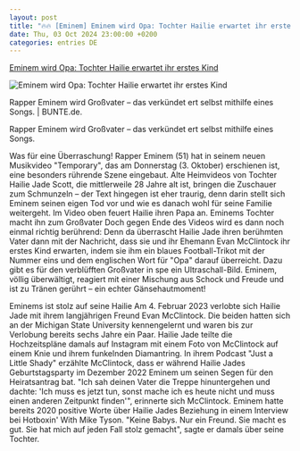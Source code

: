 ```yaml
---
layout: post
title: "🔥🔥 [Eminem] Eminem wird Opa: Tochter Hailie erwartet ihr erstes Kind"
date: Thu, 03 Oct 2024 23:00:00 +0200
categories: entries DE
---
```

[Eminem wird Opa: Tochter Hailie erwartet ihr erstes Kind](https://www.bunte.de/stars/stars-im-babyglueck/eminem-wird-opa-tochter-hailie-erwartet-ihr-erstes-kind.html)

![Eminem wird Opa: Tochter Hailie erwartet ihr erstes Kind](https://images.bstatic.de/l24KW02uhKLw8_V5vKKOZEOGtkg=/1200x630/filters:focal(312x140:332x160)/images/723fddb7/787d/4b59/811b/3c0656506212.png)

Rapper Eminem wird Großvater – das verkündet ert selbst mithilfe eines Songs. | BUNTE.de.

Rapper Eminem wird Großvater – das verkündet ert selbst mithilfe eines Songs.

Was für eine Überraschung! Rapper Eminem (51) hat in seinem neuen Musikvideo "Temporary", das am Donnerstag (3. Oktober) erschienen ist, eine besonders rührende Szene eingebaut. Alte Heimvideos von Tochter Hailie Jade Scott, die mittlerweile 28 Jahre alt ist, bringen die Zuschauer zum Schmunzeln – der Text hingegen ist eher traurig, denn darin stellt sich Eminem seinen eigen Tod vor und wie es danach wohl für seine Familie weitergeht. Im Video oben feuert Hailie ihren Papa an. Eminems Tochter macht ihn zum Großvater Doch gegen Ende des Videos wird es dann noch einmal richtig berührend: Denn da überrascht Hailie Jade ihren berühmten Vater dann mit der Nachricht, dass sie und ihr Ehemann Evan McClintock ihr erstes Kind erwarten, indem sie ihm ein blaues Football-Trikot mit der Nummer eins und dem englischen Wort für "Opa" darauf überreicht. Dazu gibt es für den verblüfften Großvater in spe ein Ultraschall-Bild. Eminem, völlig überwältigt, reagiert mit einer Mischung aus Schock und Freude und ist zu Tränen gerührt – ein echter Gänsehautmoment!

Eminems ist stolz auf seine Hailie Am 4. Februar 2023 verlobte sich Hailie Jade mit ihrem langjährigen Freund Evan McClintock. Die beiden hatten sich an der Michigan State University kennengelernt und waren bis zur Verlobung bereits sechs Jahre ein Paar. Hailie Jade teilte die Hochzeitspläne damals auf Instagram mit einem Foto von McClintock auf einem Knie und ihrem funkelnden Diamantring. In ihrem Podcast "Just a Little Shady" erzählte McClintock, dass er während Hailie Jades Geburtstagsparty im Dezember 2022 Eminem um seinen Segen für den Heiratsantrag bat. "Ich sah deinen Vater die Treppe hinuntergehen und dachte: 'Ich muss es jetzt tun, sonst mache ich es heute nicht und muss einen anderen Zeitpunkt finden'", erinnerte sich McClintock. Eminem hatte bereits 2020 positive Worte über Hailie Jades Beziehung in einem Interview bei Hotboxin' With Mike Tyson. "Keine Babys. Nur ein Freund. Sie macht es gut. Sie hat mich auf jeden Fall stolz gemacht", sagte er damals über seine Tochter.

